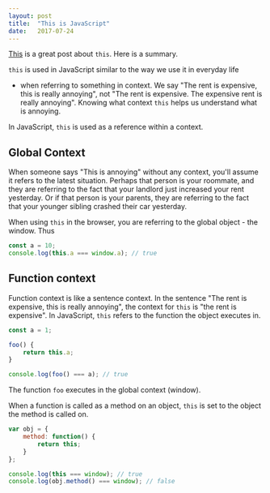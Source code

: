 ```yaml
---
layout: post
title:  "This is JavaScript"
date:   2017-07-24
---
```


[This](https://blog.pragmatists.com/the-many-faces-of-this-in-javascript-5f8be40df52e) 
is a great post about `this`. Here is a summary.

`this` is used in JavaScript similar to the way we use it in everyday life
- when referring to something in context.
We say "The rent is expensive, this is really annoying",
not "The rent is expensive. The expensive rent is really annoying".
Knowing what context `this` helps us understand what is annoying.

In JavaScript, `this` is used as a reference within a context.

## Global Context

When someone says "This is annoying" without any context,
you'll assume it refers to the latest situation. 
Perhaps that person is your roommate,
and they are referring to the fact that your landlord just
increased your rent yesterday. 
Or if that person is your parents,
they are referring to the fact that your younger sibling
crashed their car yesterday.

When using `this` in the browser,
you are referring to the global object - the window.
Thus
```js
const a = 10;
console.log(this.a === window.a); // true
```

## Function context

Function context is like a sentence context.
In the sentence "The rent is expensive, this is really annoying",
the context for `this` is "the rent is expensive".
In JavaScript, `this` refers to the function the object executes in.

```js
const a = 1;

foo() {
	return this.a;
}

console.log(foo() === a); // true
```

The function `foo` executes in the global context (window).

When a function is called as a method on an object, `this` is
set to the object the method is called on.

```js
var obj = {
	method: function() {
		return this;
	}
};

console.log(this === window); // true
console.log(obj.method() === window); // false
```























